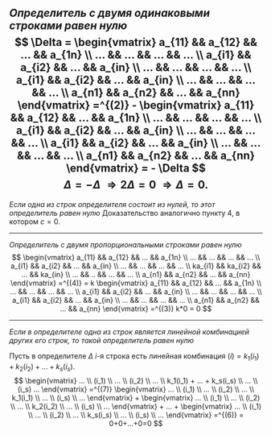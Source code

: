 *Определитель с двумя одинаковыми строками равен нулю*
$$
\Delta = \begin{vmatrix}
   a_{11} && a_{12} && ... && a_{1n} \\
   ... && ... && ... && ... \\
a_{i1} && a_{i2} && ... && a_{in} \\
... && ... && ... && ... \\
a_{i1} && a_{i2} && ... && a_{in} \\
... && ... && ... && ... \\
a_{n1} && a_{n2} && ... &&  a_{nn}
   \end{vmatrix} =^{(2)} - \begin{vmatrix}
   a_{11} && a_{12} && ... && a_{1n} \\
   ... && ... && ... && ... \\
a_{i1} && a_{i2} && ... && a_{in} \\
... && ... && ... && ... \\
a_{i1} && a_{i2} && ... && a_{in} \\
... && ... && ... && ... \\
a_{n1} && a_{n2} && ... &&  a_{nn}
   \end{vmatrix} = - \Delta
$$
$$
\Delta = - \Delta \ \Rightarrow 2\Delta = 0 \ \Rightarrow \Delta = 0.
$$
---
*Если одна из строк определителя состоит из нулей, то этот определитель равен нулю*
Доказательство аналогично пункту 4, в котором $c=0$.

---
*Определитель с двумя пропорциональными строками равен нулю*
$$
\begin{vmatrix}
   a_{11} && a_{12} && ... && a_{1n} \\ 
   ... && ... && ... && ... \\
   a_{i1} && a_{i2} && ... && a_{in} \\
   ... && ... && ... && ... \\
   ka_{i1} && ka_{i2} && ... && ka_{in} \\
   ... && .. && ... && ... \\
   a_{n1} && a_{n2} && ... && a_{nn}
   \end{vmatrix} =^{(4)} = k
   \begin{vmatrix}
   a_{11} && a_{12} && ... && a_{1n} \\
   ... && ... && ... && ... \\
   a_{i1} && a_{i2} && ... && a_{in} \\
   ... && ... && ... && ... \\
   a_{i1} && a_{i2} && ... && a_{in} \\
   ... && ... && ... && ... \\
   a_{n1} && a_{n2} && ... && a_{nn}
   \end{vmatrix}
   =^{(3)} k*0 = 0
$$

---
*Если в определителе одна из строк является линейной комбинацией других его строк, то такой определитель равен нулю*
   
Пусть в определителе $\Delta \ i$-я строка есть линейная комбинация $(i)=k_1(i_1)+k_2(i_2)+...+k_s(i_s).$
   $$
   \begin{vmatrix}
... \\
(i_1) \\
... \\
(i_2) \\
... \\
k_1(i_1) + ... + k_s(i_s) \\
... \\
(i_s)
...
   \end{vmatrix}
   =^{(7)}
   \begin{vmatrix}
   ... \\
   (i_1) \\
   ... \\
   (i_2) \\
   ... \\
   k_1(i_1) \\
   ... \\
   (i_s) \\
   ...
   \end{vmatrix}
   +
   \begin{vmatrix}
   ... \\
   (i_1) \\
   ... \\
   (i_2) \\
   ... \\
   k_2(i_2) \\
   ... \\
   (i_s) \\
   ...
   \end{vmatrix} + ... +
   \begin{vmatrix}
   ... \\
   (i_1) \\
   ... \\
   (i_2) \\
   ... \\
   k_s(i_s) \\
   ... \\
   (i_s) \\
   ...
   \end{vmatrix} =^{(6)} = 0+0+...+0=0
   $$
   